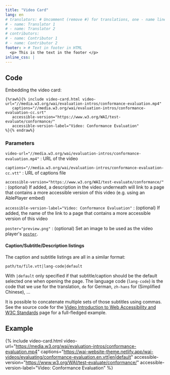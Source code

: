 ```yaml
---
title: "Video Card"
lang: en
# translators: # Uncomment (remove #) for translations, one - name line per translator.
# - name: Translator 1
# - name: Translator 2
# contributors:
# - name: Contributor 1
# - name: Contributor 2
footer: > # Text in footer in HTML
  <p> This is the text in the footer </p>
inline_css: |
---
```


## Code

Embedding the video card:

```liquid
{%raw%}{% include video-card.html video-url="//media.w3.org/wai/evaluation-intros/conformance-evaluation.mp4"
   captions="//media.w3.org/wai/evaluation-intros/conformance-evaluation-cc.srt"
   accessible-version="https://www.w3.org/WAI/test-evaluate/conformance/"
   accessible-version-label="Video: Conformance Evaluation"
%}{% endraw%}
```

### Parameters

`video-url="//media.w3.org/wai/evaluation-intros/conformance-evaluation.mp4"`
: URL of the video

`captions="//media.w3.org/wai/evaluation-intros/conformance-evaluation-cc.vtt"`
: URL of captions file

`accessible-version="https://www.w3.org/WAI/test-evaluate/conformance/"`
: (optional) If added, a description in the video underneath will link to a page that contains a more accessible version of this video (e.g. using an AblePlayer embed)

`accessible-version-label="Video: Conformance Evaluation"`
: (optional) If added, the name of the link to a page that contains a more accessible version of this video

`poster="preview.png"`
: (optional) Set an image to be used as the video player's [`poster`](https://html.spec.whatwg.org/dev/media.html#attr-video-poster).

#### Caption/Subtitle/Description listings

The caption and subtitle listings are all in a similar format:

```
path/to/file.vtt|lang-code|default
```

With `|default` only specified if that subtitle/caption should be the default selected one when opening the page. The language code (`lang-code`) is the code that we use for the translation, `de` for German, `zh-hans` for (Simplified Chinese), …

It is possible to concatenate multiple sets of those subtitles using commas. See the source code for the [Video Introduction to Web Accessibility and W3C Standards](https://www.w3.org/WAI/videos/standards-and-benefits/) page for a full-fledged example.

## Example

{% include video-card.html video-url="https://media.w3.org/wai/evaluation-intros/conformance-evaluation.mp4"
    captions="https://wai-website-theme.netlify.app/wai-videos/evaluating/conformance-evaluation.en.vtt|en|default"
    accessible-version="https://www.w3.org/WAI/test-evaluate/conformance/"
    accessible-version-label="Video: Conformance Evaluation"
%}
